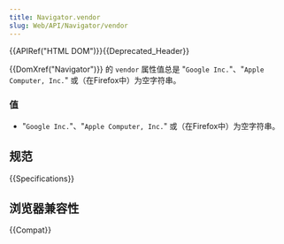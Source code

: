 ```yaml
---
title: Navigator.vendor
slug: Web/API/Navigator/vendor
---
```


{{APIRef("HTML DOM")}}{{Deprecated_Header}}

{{DomXref("Navigator")}} 的 `vendor` 属性值总是 "`Google Inc.`"、"`Apple Computer, Inc.`" 或（在Firefox中）为空字符串。

### 值

- "`Google Inc.`"、"`Apple Computer, Inc.`" 或（在Firefox中）为空字符串。

## 规范

{{Specifications}}

## 浏览器兼容性

{{Compat}}
